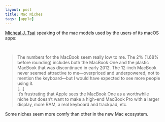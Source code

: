 ```yaml
---
layout: post
title: Mac Niches
tags: [apple]
---
```


[Micheal J. Tsai](http://mjtsai.com/blog/2016/12/12/which-macs-are-people-using/) speaking of the mac models used by the users of its macOS apps:

<br>

> The numbers for the MacBook seem really low to me. The 2% (1.68% before rounding) includes both the MacBook One and the plastic MacBook that was discontinued in early 2012. The 12-inch MacBook never seemed attractive to me—overpriced and underpowered, not to mention the keyboard—but I would have expected to see more people using it. 
> <br> [...] <br>
> It’s frustrating that Apple sees the MacBook One as a worthwhile niche but doesn’t want to make a high-end MacBook Pro with a larger display, more RAM, a real keyboard and trackpad, etc.

Some niches seem more comfy than other in the new Mac ecosystem.
